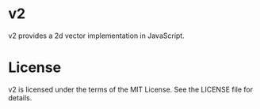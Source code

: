 # v2

v2 provides a 2d vector implementation in JavaScript.

# License

v2 is licensed under the terms of the MIT License. See the LICENSE file for
details.
